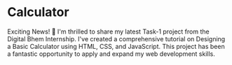 # Calculator
Exciting News! 🚀  I'm thrilled to share my latest Task-1 project from the Digital Bhem Internship. I've created a comprehensive tutorial on Designing a Basic Calculator using HTML, CSS, and JavaScript. This project has been a fantastic opportunity to apply and expand my web development skills. 
